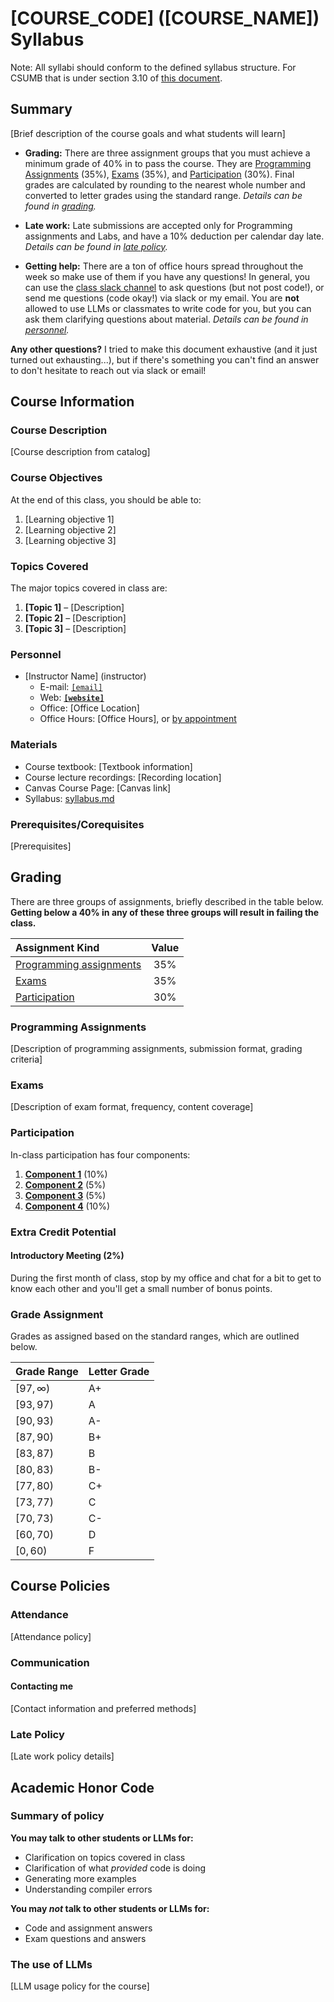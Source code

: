 # [COURSE_CODE] ([COURSE_NAME]) Syllabus

Note: All syllabi should conform to the defined syllabus structure.
For CSUMB that is under section 3.10 of [this document](https://csumb.edu/policy/course-syllabus-policy/).

## Summary

[Brief description of the course goals and what students will learn]

- **Grading:**
There are three assignment groups that you must achieve a minimum grade of 40% in to pass the course.
They are [Programming Assignments](#programming-assignments) (35%), [Exams](#exams) (35%), and [Participation](#participation) (30%).
Final grades are calculated by rounding to the nearest whole number and converted to letter grades using the standard range.
*Details can be found in [grading](#grading).*

- **Late work:**
Late submissions are accepted only for Programming assignments and Labs, and have a 10% deduction per calendar day late.
*Details can be found in [late policy](#late-policy).*

- **Getting help:**
There are a ton of office hours spread throughout the week so make use of them if you have any questions!
In general, you can use the [class slack channel](#) to ask questions (but not post code!), or send me questions (code okay!) via slack or my email.
You are **not** allowed to use LLMs or classmates to write code for you, but you can ask them clarifying questions about material.
*Details can be found in [personnel](#personnel).*

**Any other questions?**
I tried to make this document exhaustive (and it just turned out exhausting...), but if there's something you can't find an answer to don't hesitate to reach out via slack or email!

## Course Information

### Course Description

[Course description from catalog]

### Course Objectives

At the end of this class, you should be able to:

1. [Learning objective 1]
2. [Learning objective 2]
3. [Learning objective 3]

### Topics Covered

The major topics covered in class are:

1. **[Topic 1]** – [Description]
2. **[Topic 2]** – [Description]
3. **[Topic 3]** – [Description]

### Personnel

- [Instructor Name] (instructor)
  - E-mail: [`[email]`](mailto:[email])
  - Web: [**`[website]`**]([website])
  - Office: [Office Location]
  - Office Hours: [Office Hours], or [by appointment]([appointment_link])

### Materials

- Course textbook: [Textbook information]
- Course lecture recordings: [Recording location]
- Canvas Course Page: [Canvas link]
- Syllabus: [syllabus.md](syllabus.md)

### Prerequisites/Corequisites

[Prerequisites]

## Grading

There are three groups of assignments, briefly described in the table below.
**Getting below a 40% in any of these three groups will result in failing the class.**

| Assignment Kind                                       | Value |
|:------------------------------------------------------|:-----:|
| [Programming assignments](#programming-assignments)   | 35%   |
| [Exams](#exams)                                       | 35%   |
| [Participation](#participation)                       | 30%   |

### Programming Assignments

[Description of programming assignments, submission format, grading criteria]

### Exams

[Description of exam format, frequency, content coverage]

### Participation

In-class participation has four components:

1. [**Component 1**](#component-1) (10%)
2. [**Component 2**](#component-2) (5%)
3. [**Component 3**](#component-3) (5%)
4. [**Component 4**](#component-4) (10%)

### Extra Credit Potential

#### Introductory Meeting (2%)

During the first month of class, stop by my office and chat for a bit to get to know each other and you'll get a small number of bonus points.

### Grade Assignment

Grades as assigned based on the standard ranges, which are outlined below.

| Grade Range     | Letter Grade |
|:----------------|:-------------|
| $[97,\infty)$   | A+           |
| $[93,97)$       | A            |
| $[90,93)$       | A-           |
| $[87,90)$       | B+           |
| $[83,87)$       | B            |
| $[80,83)$       | B-           |
| $[77,80)$       | C+           |
| $[73,77)$       | C            |
| $[70,73)$       | C-           |
| $[60,70)$       | D            |
| $[0,60)$        | F            |

## Course Policies

### Attendance

[Attendance policy]

### Communication

#### Contacting me

[Contact information and preferred methods]

### Late Policy

[Late work policy details]

## Academic Honor Code

### Summary of policy

**You may talk to other students or LLMs for:**

- Clarification on topics covered in class
- Clarification of what *provided* code is doing
- Generating more examples
- Understanding compiler errors

**You may *not* talk to other students or LLMs for:**

- Code and assignment answers
- Exam questions and answers

### The use of LLMs

[LLM usage policy for the course]